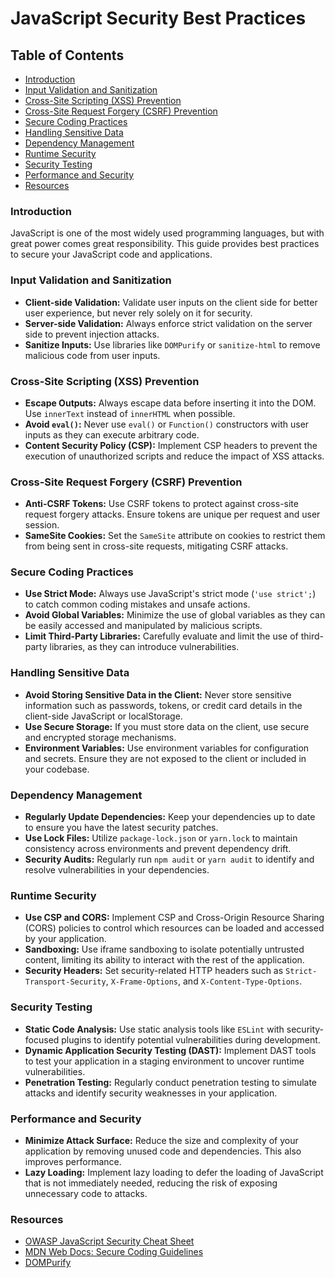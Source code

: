 # JavaScript Security Best Practices

## Table of Contents
- [Introduction](#introduction)
- [Input Validation and Sanitization](#input-validation-and-sanitization)
- [Cross-Site Scripting (XSS) Prevention](#cross-site-scripting-xss-prevention)
- [Cross-Site Request Forgery (CSRF) Prevention](#cross-site-request-forgery-csrf-prevention)
- [Secure Coding Practices](#secure-coding-practices)
- [Handling Sensitive Data](#handling-sensitive-data)
- [Dependency Management](#dependency-management)
- [Runtime Security](#runtime-security)
- [Security Testing](#security-testing)
- [Performance and Security](#performance-and-security)
- [Resources](#resources)

### Introduction
JavaScript is one of the most widely used programming languages, but with great power comes great responsibility. This guide provides best practices to secure your JavaScript code and applications.

### Input Validation and Sanitization
- **Client-side Validation:** Validate user inputs on the client side for better user experience, but never rely solely on it for security.
- **Server-side Validation:** Always enforce strict validation on the server side to prevent injection attacks.
- **Sanitize Inputs:** Use libraries like `DOMPurify` or `sanitize-html` to remove malicious code from user inputs.

### Cross-Site Scripting (XSS) Prevention
- **Escape Outputs:** Always escape data before inserting it into the DOM. Use `innerText` instead of `innerHTML` when possible.
- **Avoid `eval()`:** Never use `eval()` or `Function()` constructors with user inputs as they can execute arbitrary code.
- **Content Security Policy (CSP):** Implement CSP headers to prevent the execution of unauthorized scripts and reduce the impact of XSS attacks.

### Cross-Site Request Forgery (CSRF) Prevention
- **Anti-CSRF Tokens:** Use CSRF tokens to protect against cross-site request forgery attacks. Ensure tokens are unique per request and user session.
- **SameSite Cookies:** Set the `SameSite` attribute on cookies to restrict them from being sent in cross-site requests, mitigating CSRF attacks.

### Secure Coding Practices
- **Use Strict Mode:** Always use JavaScript's strict mode (`'use strict';`) to catch common coding mistakes and unsafe actions.
- **Avoid Global Variables:** Minimize the use of global variables as they can be easily accessed and manipulated by malicious scripts.
- **Limit Third-Party Libraries:** Carefully evaluate and limit the use of third-party libraries, as they can introduce vulnerabilities.

### Handling Sensitive Data
- **Avoid Storing Sensitive Data in the Client:** Never store sensitive information such as passwords, tokens, or credit card details in the client-side JavaScript or localStorage.
- **Use Secure Storage:** If you must store data on the client, use secure and encrypted storage mechanisms.
- **Environment Variables:** Use environment variables for configuration and secrets. Ensure they are not exposed to the client or included in your codebase.

### Dependency Management
- **Regularly Update Dependencies:** Keep your dependencies up to date to ensure you have the latest security patches.
- **Use Lock Files:** Utilize `package-lock.json` or `yarn.lock` to maintain consistency across environments and prevent dependency drift.
- **Security Audits:** Regularly run `npm audit` or `yarn audit` to identify and resolve vulnerabilities in your dependencies.

### Runtime Security
- **Use CSP and CORS:** Implement CSP and Cross-Origin Resource Sharing (CORS) policies to control which resources can be loaded and accessed by your application.
- **Sandboxing:** Use iframe sandboxing to isolate potentially untrusted content, limiting its ability to interact with the rest of the application.
- **Security Headers:** Set security-related HTTP headers such as `Strict-Transport-Security`, `X-Frame-Options`, and `X-Content-Type-Options`.

### Security Testing
- **Static Code Analysis:** Use static analysis tools like `ESLint` with security-focused plugins to identify potential vulnerabilities during development.
- **Dynamic Application Security Testing (DAST):** Implement DAST tools to test your application in a staging environment to uncover runtime vulnerabilities.
- **Penetration Testing:** Regularly conduct penetration testing to simulate attacks and identify security weaknesses in your application.

### Performance and Security
- **Minimize Attack Surface:** Reduce the size and complexity of your application by removing unused code and dependencies. This also improves performance.
- **Lazy Loading:** Implement lazy loading to defer the loading of JavaScript that is not immediately needed, reducing the risk of exposing unnecessary code to attacks.

### Resources
- [OWASP JavaScript Security Cheat Sheet](https://cheatsheetseries.owasp.org/cheatsheets/JavaScript_Security_Cheat_Sheet.html)
- [MDN Web Docs: Secure Coding Guidelines](https://developer.mozilla.org/en-US/docs/Web/JavaScript/Guide/Secure_JavaScript_Programming)
- [DOMPurify](https://github.com/cure53/DOMPurify)
